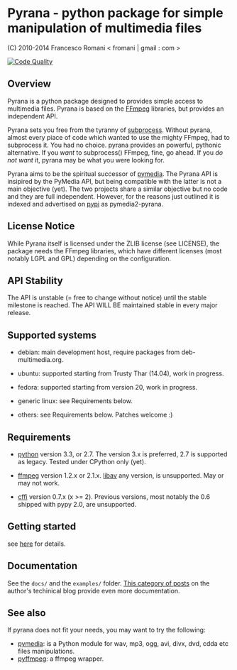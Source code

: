 
Pyrana - python package for simple manipulation of multimedia files
===================================================================

(C) 2010-2014 Francesco Romani < fromani | gmail : com >


[![Code Quality](https://landscape.io/github/mojaves/pyrana/master/landscape.png)](https://landscape.io/github/mojaves/pyrana/master)
<!-- [![Build Status](https://travis-ci.org/mojaves/pyrana.png?branch=master)](https://travis-ci.org/mojaves/pyrana) -->


Overview
--------

Pyrana is a python package designed to provides simple access to
multimedia files. Pyrana is based on the [FFmpeg](http://ffmpeg.org)
libraries, but provides an independent API.

Pyrana sets you free from the tyranny of [subprocess](http://docs.python.org/3/library/subprocess.html).
Without pyrana, almost every piace of code which wanted to use the mighty
FFmpeg, had to subprocess it. You had no choice.
pyrana provides an powerful, pythonic alternative.
If you *want* to subprocess() FFmpeg, fine, go ahead.
If you *do not want* it, pyrana may be what you were looking for.

Pyrana aims to be the spiritual successor of [pymedia](http://pymedia.org).
The Pyrana API is insipired by the PyMedia API, but being compatible
with the latter is not a main objective (yet).
The two projects share a similar objective but no code and they
are full independent. However, for the reasons just outlined it is
indexed and advertised on [pypi](http://pypi.python.org/pypi) as
pymedia2-pyrana.


License Notice
--------------

While Pyrana itself is licensed under the ZLIB license (see LICENSE),
the package needs the FFmpeg libraries, which have different licenses
(most notably LGPL and GPL) depending on the configuration.


API Stability
-------------

The API is unstable (= free to change without notice) until the
stable milestone is reached. The API WILL BE maintained stable 
in every major release.


Supported systems
-----------------


* debian: main development host, require packages from deb-multimedia.org.

* ubuntu: supported starting from Trusty Thar (14.04), work in progress.

* fedora: supported starting from version 20, work in progress.

* generic linux: see Requirements below.

* others: see Requirements below. Patches welcome :)


Requirements
------------


* [python](http://www.python.org) version 3.3, or 2.7.
  The version 3.x is preferred, 2.7 is supported as legacy. Tested under CPython only (yet).

* [ffmpeg](http://ffmpeg.org) version 1.2.x or 2.1.x.
  [libav](http://libav.org) any version, is unsupported. May or may not work.

* [cffi](http://cffi.readthedocs.org) version 0.7.x (x >= 2). Previous versions, most notably the 0.6
  shipped with pypy 2.0, are unsupported.


Getting started
---------------

see [here](http://docs.python.org/install/index.html) for details.


Documentation
-------------

See the `docs/` and the `examples/` folder.
[This category of posts](http://mojaves.github.io/category/pyrana.html) on the author's techinical blog provide even more documentation.


See also
--------

If pyrana does not fit your needs, you may want to try the following:

* [pymedia](http://pymedia.org): is a Python module for wav, mp3, ogg, avi, divx, dvd, cdda etc files manipulations.
* [pyffmpeg](http://code.google.com/p/pyffmpeg/): a ffmpeg wrapper.

